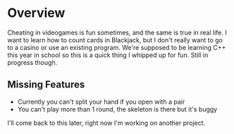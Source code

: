 # Overview
Cheating in videogames is fun sometimes, and the same is true in real life. I want to learn how to count cards in Blackjack, but I don't really want to go to a casino or use an existing program. We're supposed to be learning C++ this year in school so this is a quick thing I whipped up for fun. Still in progress though.

 ## Missing Features
 - Currently you can't split your hand if you open with a pair
 - You can't play more than 1 round, the skeleton is there but it's buggy

I'll come back to this later, right now I'm working on another project.
